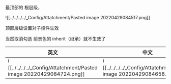 最顶部的 根层级，

![[../../../../_Config/Attatchment/Pasted image 20220429084517.png]]

顶部层级设置对子控件生效

当然取消勾选 前景色的 inherit（继承）就不生效了

| 英文 | 中文 |
| ---- | ---- |
| ![[../../../../_Config/Attatchment/Pasted image 20220429084724.png]] | ![[../../../../_Config/Attatchment/Pasted image 20220429084658.png]] |